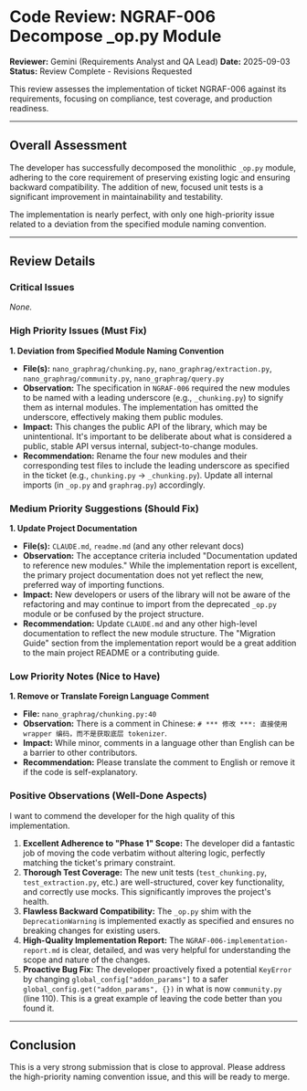 # Code Review: NGRAF-006 Decompose _op.py Module

**Reviewer:** Gemini (Requirements Analyst and QA Lead)
**Date:** 2025-09-03
**Status:** Review Complete - Revisions Requested

This review assesses the implementation of ticket NGRAF-006 against its requirements, focusing on compliance, test coverage, and production readiness.

---

## Overall Assessment

The developer has successfully decomposed the monolithic `_op.py` module, adhering to the core requirement of preserving existing logic and ensuring backward compatibility. The addition of new, focused unit tests is a significant improvement in maintainability and testability.

The implementation is nearly perfect, with only one high-priority issue related to a deviation from the specified module naming convention.

---

## Review Details

### Critical Issues
*None.*

### High Priority Issues (Must Fix)

**1. Deviation from Specified Module Naming Convention**
- **File(s):** `nano_graphrag/chunking.py`, `nano_graphrag/extraction.py`, `nano_graphrag/community.py`, `nano_graphrag/query.py`
- **Observation:** The specification in `NGRAF-006` required the new modules to be named with a leading underscore (e.g., `_chunking.py`) to signify them as internal modules. The implementation has omitted the underscore, effectively making them public modules.
- **Impact:** This changes the public API of the library, which may be unintentional. It's important to be deliberate about what is considered a public, stable API versus internal, subject-to-change modules.
- **Recommendation:** Rename the four new modules and their corresponding test files to include the leading underscore as specified in the ticket (e.g., `chunking.py` -> `_chunking.py`). Update all internal imports (in `_op.py` and `graphrag.py`) accordingly.

### Medium Priority Suggestions (Should Fix)

**1. Update Project Documentation**
- **File(s):** `CLAUDE.md`, `readme.md` (and any other relevant docs)
- **Observation:** The acceptance criteria included "Documentation updated to reference new modules." While the implementation report is excellent, the primary project documentation does not yet reflect the new, preferred way of importing functions.
- **Impact:** New developers or users of the library will not be aware of the refactoring and may continue to import from the deprecated `_op.py` module or be confused by the project structure.
- **Recommendation:** Update `CLAUDE.md` and any other high-level documentation to reflect the new module structure. The "Migration Guide" section from the implementation report would be a great addition to the main project README or a contributing guide.

### Low Priority Notes (Nice to Have)

**1. Remove or Translate Foreign Language Comment**
- **File:** `nano_graphrag/chunking.py:40`
- **Observation:** There is a comment in Chinese: `# *** 修改 ***: 直接使用 wrapper 编码，而不是获取底层 tokenizer`.
- **Impact:** While minor, comments in a language other than English can be a barrier to other contributors.
- **Recommendation:** Please translate the comment to English or remove it if the code is self-explanatory.

### Positive Observations (Well-Done Aspects)

I want to commend the developer for the high quality of this implementation.

1.  **Excellent Adherence to "Phase 1" Scope:** The developer did a fantastic job of moving the code verbatim without altering logic, perfectly matching the ticket's primary constraint.
2.  **Thorough Test Coverage:** The new unit tests (`test_chunking.py`, `test_extraction.py`, etc.) are well-structured, cover key functionality, and correctly use mocks. This significantly improves the project's health.
3.  **Flawless Backward Compatibility:** The `_op.py` shim with the `DeprecationWarning` is implemented exactly as specified and ensures no breaking changes for existing users.
4.  **High-Quality Implementation Report:** The `NGRAF-006-implementation-report.md` is clear, detailed, and was very helpful for understanding the scope and nature of the changes.
5.  **Proactive Bug Fix:** The developer proactively fixed a potential `KeyError` by changing `global_config["addon_params"]` to a safer `global_config.get("addon_params", {})` in what is now `community.py` (line 110). This is a great example of leaving the code better than you found it.

---
## Conclusion
This is a very strong submission that is close to approval. Please address the high-priority naming convention issue, and this will be ready to merge.
